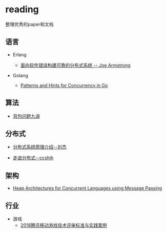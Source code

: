 # reading
整理优秀的paper和文档 

## 语言
-	Erlang
	-	[面向软件错误构建可靠的分布式系统 -- Joe Armstrong](http://pubftp0.availo.se/pub/FreeBSD/distfiles/erlang-doc/r13b01/armstrong_thesis_2003.pdf)

- Golang
	-	[Patterns and Hints for Concurrency in Go](http://nil.csail.mit.edu/6.824/2018/notes/gopattern.pdf)

## 算法

-	[背包问题九讲](https://github.com/tianyicui/pack)

## 分布式
-	[分布式系统原理介绍--刘杰](https://github.com/hongweikkx/reading/blob/master/%E5%88%86%E5%B8%83%E5%BC%8F/%E5%88%86%E5%B8%83%E5%BC%8F%E7%B3%BB%E7%BB%9F%E5%8E%9F%E7%90%86%E4%BB%8B%E7%BB%8D.pdf)

-	[走进分布式--ccshih](https://github.com/hongweikkx/reading/blob/master/%E5%88%86%E5%B8%83%E5%BC%8F/%E8%B5%B0%E8%BF%9B%E5%88%86%E5%B8%83%E5%BC%8F.pdf)

## 架构
-	[Heap Architectures for Concurrent Languages using Message Passing](http://www.fantasi.se/publications/ISMM02.pdf)

## 行业
-	游戏
	-	[2018腾讯移动游戏技术评审标准与实践案例](https://github.com/hongweikkx/reading/blob/master/%E8%A1%8C%E4%B8%9A/%E6%B8%B8%E6%88%8F/2018%E8%85%BE%E8%AE%AF%E7%A7%BB%E5%8A%A8%E6%B8%B8%E6%88%8F%E6%8A%80%E6%9C%AF%E8%AF%84%E5%AE%A1%E6%A0%87%E5%87%86%E4%B8%8E%E5%AE%9E%E8%B7%B5%E6%A1%88%E4%BE%8B.pdf)

